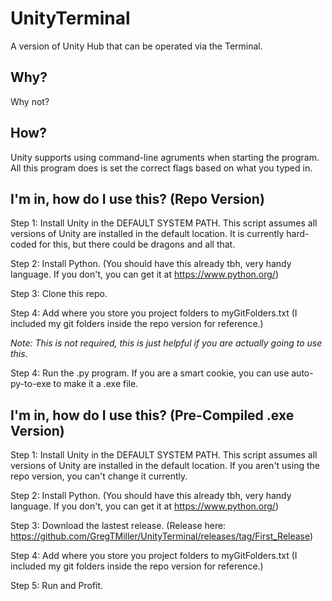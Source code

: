 # UnityTerminal
A version of Unity Hub that can be operated via the Terminal.

## Why?
Why not?

## How?

Unity supports using command-line agruments when starting the program. All this program does is set the correct flags based on what you typed in.

## I'm in, how do I use this? (Repo Version)

Step 1: Install Unity in the DEFAULT SYSTEM PATH. This script assumes all versions of Unity are installed in the default location. It is currently hard-coded for this, but there could be dragons and all that.

Step 2: Install Python. (You should have this already tbh, very handy language. If you don't, you can get it at https://www.python.org/)

Step 3: Clone this repo.

Step 4: Add where you store you project folders to myGitFolders.txt (I included my git folders inside the repo version for reference.)

*Note: This is not required, this is just helpful if you are actually going to use this.*

Step 4: Run the .py program. If you are a smart cookie, you can use auto-py-to-exe to make it a .exe file.


## I'm in, how do I use this? (Pre-Compiled .exe Version)

Step 1: Install Unity in the DEFAULT SYSTEM PATH. This script assumes all versions of Unity are installed in the default location. If you aren't using the repo version, you can't change it currently.

Step 2: Install Python. (You should have this already tbh, very handy language. If you don't, you can get it at https://www.python.org/)

Step 3: Download the lastest release. (Release here: https://github.com/GregTMiller/UnityTerminal/releases/tag/First_Release)

Step 4: Add where you store you project folders to myGitFolders.txt (I included my git folders inside the repo version for reference.)

Step 5: Run and Profit.

 

